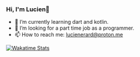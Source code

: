 ### Hi, I'm Lucien👋

- 🌱 I’m currently learning dart and kotlin.
- 🤔 I’m looking for a part time job as a programmer.
- 📫 How to reach me: lucienerard@proton.me

[![Wakatime Stats](https://github-readme-stats.vercel.app/api/wakatime?username=erardlucien&theme=white&hide=properties,yaml,text,jshell,batchfile,json,git+config,gitignore+file,IDEA_MODULE,CLASS,CSV,PHP&langs_count=15)](https://wakatime.com/@erardlucien)

<!--START_SECTION:waka-->
<!--END_SECTION:waka-->
